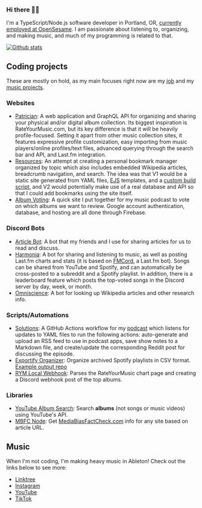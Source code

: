 ### Hi there 👋🏾

I'm a TypeScript/Node.js software developer in Portland, OR, [currently employed at OpenSesame](https://www.opensesame.com/site/blog/employee-spotlight-elias-jackson/). I am passionate about listening to, organizing, and making music, and much of my programming is related to that.

[![Github stats](https://github-readme-stats.vercel.app/api?username=fossforlife&hide_title=true&theme=radical)](https://github.com/anuraghazra/github-readme-stats)

<!-- ![Profile views](https://gpvc.arturio.dev/fossforlife)   -->

## Coding projects

These are mostly on hold, as my main focuses right now are my [job](https://www.opensesame.com/site/blog/employee-spotlight-elias-jackson/) and my [music projects](#music).

### Websites

- [Patrician](https://github.com/patricianapp): A web application and GraphQL API for organizing and sharing your physical and/or digital album collection. Its biggest inspiration is RateYourMusic.com, but its key difference is that it will be heavily profile-focused. Setting it apart from other music collection sites, it features expressive profile customization, easy importing from music players/online profiles/text files, advanced querying through the search bar and API, and Last.fm integration.
- [Resources](https://github.com/FOSSforlife/resources): An attempt at creating a personal bookmark manager organized by topic which also includes embedded Wikipedia articles, breadcrumb navigation, and search. The idea was that V1 would be a static site generated from YAML files, [EJS](https://ejs.co) templates, and a [custom build script](https://github.com/FOSSforlife/resources/blob/main/build.js), and V2 would potentially make use of a real database and API so that I could add bookmarks using the site itself.
- [Album Voting](https://github.com/FOSSforlife/listening-circle-voting-app): A quick site I put together for my music podcast to vote on which albums we want to review. Google account authentication, database, and hosting are all done through Firebase.

### Discord Bots

- [Article Bot](https://github.com/solutions-podcast/article-bot): A bot that my friends and I use for sharing articles for us to read and discuss.
- [Harmonia](https://github.com/patricianapp/Harmonia): A bot for sharing and listening to music, as well as posting Last.fm charts and stats (it is based on [FMCord](https://github.com/kometh0616/fmcord), a Last.fm bot). Songs can be shared from YouTube and Spotify, and can automatically be cross-posted to a subreddit and a Spotify playlist. In addition, there is a leaderboard feature which posts the top-voted songs in the Discord server by day, week, or month.
- [Omniscience](https://github.com/solutions-podcast/omniscience): A bot for looking up Wikipedia articles and other research info.

### Scripts/Automations

- [Solutions](https://github.com/solutions-podcast/podcast/tree/main/scripts): A GitHub Actions workflow for my [podcast](https://open.spotify.com/show/2mmb9lTkWVwMI1UEe5rZqA?si=2d9ddac99fb94a34) which listens for updates to YAML files to run the following actions: auto-generate and upload an RSS feed to use in podcast apps, save show notes to a Markdown file, and create/update the corresponding Reddit post for discussing the episode.
- [Exportify Organizer](https://github.com/FOSSforlife/exportify-organizer): Organize archived Spotify playlists in CSV format. [Example output repo](https://github.com/FOSSforlife/playlists)
- [RYM Local Webhook](https://github.com/FOSSforlife/rym-local-webhook): Parses the RateYourMusic chart page and creating a Discord webhook post of the top albums.

### Libraries

- [YouTube Album Search](https://github.com/FOSSforlife/youtube-album-search): Search **albums** (not songs or music videos) using YouTube's API.
- [MBFC Node](https://github.com/solutions-podcast/mbfc-node): Get [MediaBiasFactCheck.com](https://mediabiasfactcheck.com) info for any site based on article URL.

## Music

When I'm not coding, I'm making heavy music in Ableton! Check out the links below to see more:

- [Linktree](https://linktr.ee/eliasjackson)
- [Instagram](https://instagram.com/elias.jackson2)
- [YouTube](https://www.youtube.com/@eliasjacksonmusician)
- [TikTok](https://www.tiktok.com/@eliasjackson_music)
